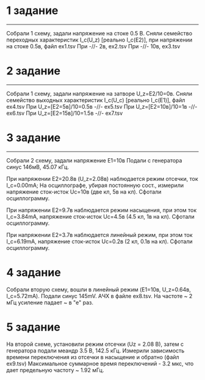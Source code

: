 # 1 задание
------------------
Собрали 1 схему, задали напряжение на стоке 0.5 В. 
Сняли семейство переходных характеристик I_c(U_z) [реально I_c(E2)], при напряжении на стоке 0.5в, файл ex1.tsv
При -//- 2в, ex2.tsv
При -//- 10в, ex3.tsv


# 2 задание
------------------
Собрали 1 схему, задали напряжение на затворе U_z=E2/10=0в. 
Сняли семейство выходных характеристик I_c(U_c) [реально I_c(E1)], файл ex4.tsv
При U_z=[E2=5в]/10=0.5в  -//-  ex5.tsv
При U_z=[E2=10в]/10=1в  -//-  ex6.tsv
При U_z=[E2=15в]/10=1.5в  -//-  ex7.tsv

# 3 задание
------------------
Собрали 2 схему, задали напряжение E1=10в
Подали с генератора синус 146мВ, 45.07 кГц.

При напряжении E2=20.8в  (U_z=2.08в) наблюдается режим отсечки, ток I_c=0.00mA;
На осциллографе, убирая постоянную сост., измерили напряжение сток-исток Uc=10в (две кл, 5в на кл).
Сфотали осциллограмму.


При напряжении E2=9.7в наблюдается режим насыщения, при этом ток I_c=3.84mA, напряжение сток-исток Uc=4.5в (4.5 кл, 1в на кл).
Сфотали осциллограмму.


При напряжении E2=3.7в наблюдается линейный режим, при этом ток I_c=6.19mA, напряжение сток-исток Uc=0.2в (2 кл, 0.1в на кл).
Сфотали осциллограмму.

# 4 задание

Собрали вторую схему, вошли в линейный режим (E1=10в, U_z=0.64в, I_c=5.72mA). Подали синус 145mV. АЧХ в файле ex8.tsv.
На частоте ~ 2 мГц усиление падает ~ в "e" раз.

# 5 задание

На второй схеме, установили режим отсечки (Uz = 2.08 В), затем с генератора подали меандр 3.5 В, 142.5 кГц.
Измерили зависимость времени переключения из отсечки в насыщение и обратно (файл ex9.tsv)
Максимальное суммарное время переключений - 3.2 мкс, что дает предельную частоту ~ 1.92 мГц.